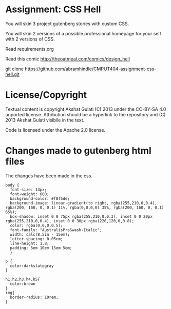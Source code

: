 Assignment: CSS Hell
====================

You will skin 3 project gutenberg stories with custom CSS.

You will skin 2 versions of a possible professional homepage for your
self with 2 versions of CSS.

Read requirements.org

Read this comic http://theoatmeal.com/comics/design_hell

git clone https://github.com/abramhindle/CMPUT404-assignment-css-hell.git

License/Copyright
=================

Textual content is copyright Akshat Gulati (C) 2013 under the CC-BY-SA
4.0 unported license. Attribution should be a hyperlink to the
repository and (C) 2013 Akshat Gulati visibile in the text.

Code is licensed under the Apache 2.0 license.

Changes made to gutenberg html files
====================================

The changes have been made in the css.
```
body {
  font-size: 14px;
  font-weight: 600;
  background-color: #f8f5de;
  background-image: linear-gradient(to right, rgba(255,210,0,0.4), rgba(200, 160, 0, 0.1) 11%, rgba(0,0,0,0) 35%, rgba(200, 160, 0, 0.1) 65%);
  box-shadow: inset 0 0 75px rgba(255,210,0,0.3), inset 0 0 20px rgba(255,210,0,0.4), inset 0 0 30px rgba(220,120,0,0.8);
  color: rgba(0,0,0,0.5);
  font-family: "AustralisProSwash-Italic";
  width: calc(8.5in - 15em);
  letter-spacing: 0.05em;
  line-height: 1.8;
  padding: 5em 10em 15em 5em;
  }

p {
  color:darkslategray
}

h1,h2,h3,h4,h5{
  color:brown
}
img{
  border-radius: 10rem;
}
```

